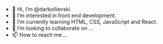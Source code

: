 - 👋 Hi, I’m @darkoilievski
- 👀 I’m interested in front end development.
- 🌱 I’m currently learning HTML, CSS, JavaScript and React.
- 💞️ I’m looking to collaborate on ...
- 📫 How to reach me ...

<!---
cllinkz/cllinkz is a ✨ special ✨ repository because its `README.md` (this file) appears on your GitHub profile.
You can click the Preview link to take a look at your changes.
--->
